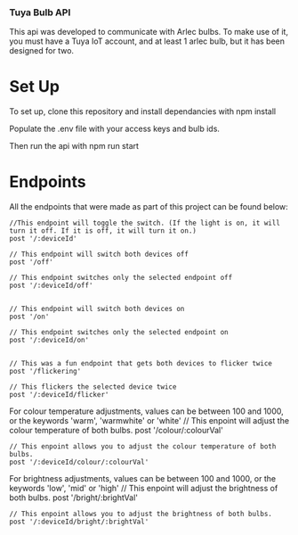 ### Tuya Bulb API
This api was developed to communicate with Arlec bulbs. To make use of it, you must have a Tuya IoT account, and at least 1 arlec bulb, but it has been designed for two.

# Set Up

To set up, clone this repository and install dependancies with
    npm install

Populate the .env file with your access keys and bulb ids. 

Then run the api with
    npm run start

# Endpoints

All the endpoints that were made as part of this project can be found below:

    //This endpoint will toggle the switch. (If the light is on, it will turn it off. If it is off, it will turn it on.)
    post '/:deviceId'
    
    // This endpoint will switch both devices off
    post '/off'

    // This endpoint switches only the selected endpoint off
    post '/:deviceId/off'


    // This endpoint will switch both devices on
    post '/on'

    // This endpoint switches only the selected endpoint on
    post '/:deviceId/on'


    // This was a fun endpoint that gets both devices to flicker twice
    post '/flickering'

    // This flickers the selected device twice
    post '/:deviceId/flicker'

For colour temperature adjustments, values can be between 100 and 1000, or the keywords 'warm', 'warmwhite' or 'white'
    // This enpoint will adjust the colour temperature of both bulbs.
    post '/colour/:colourVal'

    // This enpoint allows you to adjust the colour temperature of both bulbs.
    post '/:deviceId/colour/:colourVal'

For brightness adjustments, values can be between 100 and 1000, or the keywords 'low', 'mid' or 'high'
    // This enpoint will adjust the brightness of both bulbs.
    post '/bright/:brightVal'

    // This enpoint allows you to adjust the brightness of both bulbs.
    post '/:deviceId/bright/:brightVal'

